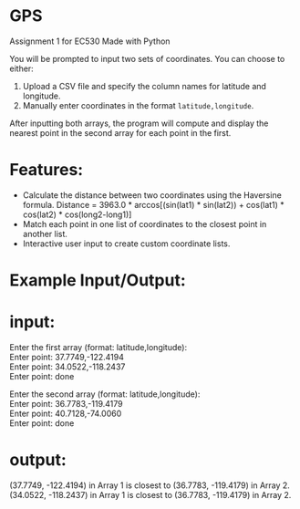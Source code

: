 # GPS
Assignment 1 for EC530
Made with Python

You will be prompted to input two sets of coordinates. You can choose to either:

1. Upload a CSV file and specify the column names for latitude and longitude.
2. Manually enter coordinates in the format `latitude,longitude`.

After inputting both arrays, the program will compute and display the nearest point in the second array for each point in the first.

# Features:
- Calculate the distance between two coordinates using the Haversine formula.
  Distance = 3963.0 * arccos[(sin(lat1) * sin(lat2)) + cos(lat1) * cos(lat2) * cos(long2-long1)]
- Match each point in one list of coordinates to the closest point in another list.
- Interactive user input to create custom coordinate lists.

# Example Input/Output:
# input:
Enter the first array (format: latitude,longitude):  
Enter point: 37.7749,-122.4194  
Enter point: 34.0522,-118.2437  
Enter point: done  

Enter the second array (format: latitude,longitude):  
Enter point: 36.7783,-119.4179  
Enter point: 40.7128,-74.0060  
Enter point: done  

# output:
(37.7749, -122.4194) in Array 1 is closest to (36.7783, -119.4179) in Array 2.  
(34.0522, -118.2437) in Array 1 is closest to (36.7783, -119.4179) in Array 2.  
